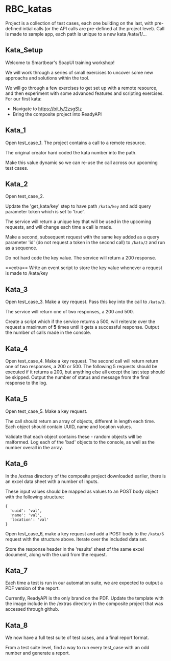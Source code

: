 # RBC_katas
Project is a collection of test cases, each one building on the last, with pre-defined intial calls (or the API calls are pre-defined at the project level). Call is made to sample app, each path is unique to a new kata /kata/1/...

## Kata_Setup
Welcome to Smartbear's SoapUI training workshop! 

We will work through a series of small exercises to uncover some new approachs and solutions within the tool. 

We will go through a few exercises to get set up with a remote resource, and then experiment with some advanced features and scripting exercises. For our first kata:

- Navigate to https://bit.ly/2zsgSIz
- Bring the composite project into ReadyAPI

## Kata_1
Open test_case_1. The project contains a call to a remote resource. 

The original creator hard coded the kata number into the path. 

Make this value dynamic so we can re-use the call across our upcoming test cases.

## Kata_2
Open test_case_2. 

Update the 'get_kata/key' step to have path `/kata/key` and add query parameter token which is set to 'true'. 

The service will return a unique key that will be used in the upcoming requests, and will change each time a call is made. 

Make a second, subsequent request with the same key added as a query parameter 'id' (do not request a token in the second call) to `/kata/2` and run as a sequence. 

Do not hard code the key value. The service will return a 200 response.

==extra== 
Write an event script to store the key value whenever a request is made to /kata/key

## Kata_3
Open test_case_3. Make a key request. Pass this key into the call to `/kata/3`. 

The service will return one of two responses, a 200 and 500. 

Create a script which if the service returns a 500, will reiterate over the request a maximum of **5** times until it gets a successful response. Output the number of calls made in the console.

## Kata_4
Open test_case_4. Make a key request. The second call will return return one of two responses, a 200 or 500. The following 5 requests should be executed if it returns a 200, but anything else all except the last step should be skipped. Output the number of status and message from the final response to the log.


## Kata_5
Open test_case_5. Make a key request. 

The call should return an array of objects, different in length each time. Each object should contain UUID, name and location values. 

Validate that each object contains these - random objects will be malformed. Log each of the 'bad' objects to the console, as well as the number overall in the array.

## Kata_6
In the /extras directory of the composite project downloaded earlier, there is an excel data sheet with a number of inputs. 

These input values should be mapped as values to an POST body object with the following structure:
```
{
  'uuid': 'val',
  'name': 'val',
  'location': 'val'
}
```
Open test_case_6, make a key request and add a POST body to the `/kata/6` request with the structure above. Iterate over the included data set. 

Store the response header in the 'results' sheet of the same excel document, along with the uuid from the request.

## Kata_7
Each time a test is run in our automation suite, we are expected to output a PDF version of the report. 

Currently, ReadyAPI is the only brand on the PDF. Update the template with the image include in the /extras directory in the composite project that was accessed through github.

## Kata_8
We now have a full test suite of test cases, and a final report format. 

From a test suite level, find a way to run every test_case with an odd number and generate a report.
